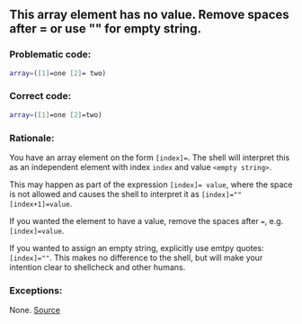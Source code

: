 ## This array element has no value. Remove spaces after = or use "" for empty string.
### Problematic code:

```sh
array=([1]=one [2]= two)
```

### Correct code:

```sh
array=([1]=one [2]=two)
```
### Rationale:

You have an array element on the form `[index]=`. The shell will interpret this as an independent element with index `index` and value `<empty string>`.

This may happen as part of the expression `[index]= value`, where the space is not allowed and causes the shell to interpret it as `[index]="" [index+1]=value`.

If you wanted the element to have a value, remove the spaces after `=`, e.g. `[index]=value`.

If you wanted to assign an empty string, explicitly use emtpy quotes: `[index]=""`. This makes no difference to the shell, but will make your intention clear to shellcheck and other humans. 

### Exceptions:

None.
[Source](https://github.com/koalaman/shellcheck/wiki/SC2192)

